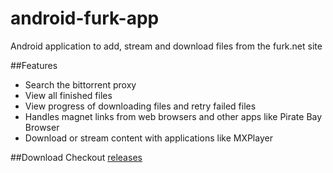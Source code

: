 android-furk-app
================

Android application to add, stream and download files from the furk.net site 

##Features
* Search the bittorrent proxy
* View all finished files 
* View progress of downloading files and retry failed files
* Handles magnet links from web browsers and other apps like Pirate Bay Browser
* Download or stream content with applications like MXPlayer

##Download
Checkout [releases](https://github.com/multilateralis/android-furk-app/releases)
